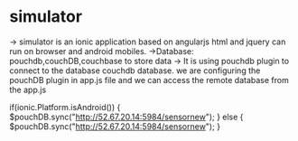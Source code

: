 # simulator

-> simulator is an ionic application based on angularjs html and jquery can run on browser and android mobiles.
->Database: pouchdb,couchDB,couchbase to store data
-> It is using pouchdb plugin to connect to the database couchdb database.
we are configuring the pouchDB plugin in app.js file and we can  access the remote database from the app.js 


 if(ionic.Platform.isAndroid()) {
        $pouchDB.sync("http://52.67.20.14:5984/sensornew");
    } else {
        $pouchDB.sync("http://52.67.20.14:5984/sensornew");
    }
    

